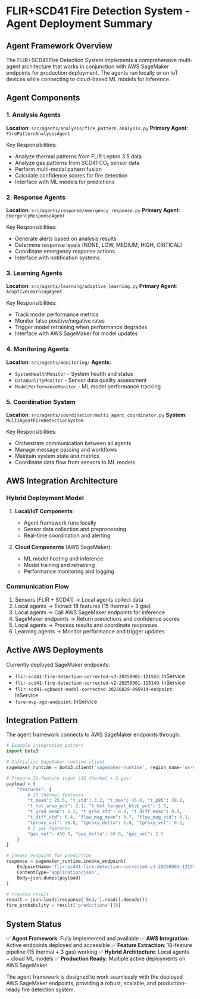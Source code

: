 # FLIR+SCD41 Fire Detection System - Agent Deployment Summary

## Agent Framework Overview

The FLIR+SCD41 Fire Detection System implements a comprehensive multi-agent architecture that works in conjunction with AWS SageMaker endpoints for production deployment. The agents run locally or on IoT devices while connecting to cloud-based ML models for inference.

## Agent Components

### 1. Analysis Agents
**Location**: `src/agents/analysis/fire_pattern_analysis.py`
**Primary Agent**: `FirePatternAnalysisAgent`

Key Responsibilities:
- Analyze thermal patterns from FLIR Lepton 3.5 data
- Analyze gas patterns from SCD41 CO₂ sensor data
- Perform multi-modal pattern fusion
- Calculate confidence scores for fire detection
- Interface with ML models for predictions

### 2. Response Agents
**Location**: `src/agents/response/emergency_response.py`
**Primary Agent**: `EmergencyResponseAgent`

Key Responsibilities:
- Generate alerts based on analysis results
- Determine response levels (NONE, LOW, MEDIUM, HIGH, CRITICAL)
- Coordinate emergency response actions
- Interface with notification systems

### 3. Learning Agents
**Location**: `src/agents/learning/adaptive_learning.py`
**Primary Agent**: `AdaptiveLearningAgent`

Key Responsibilities:
- Track model performance metrics
- Monitor false positive/negative rates
- Trigger model retraining when performance degrades
- Interface with AWS SageMaker for model updates

### 4. Monitoring Agents
**Location**: `src/agents/monitoring/`
**Agents**: 
- `SystemHealthMonitor` - System health and status
- `DataQualityMonitor` - Sensor data quality assessment
- `ModelPerformanceMonitor` - ML model performance tracking

### 5. Coordination System
**Location**: `src/agents/coordination/multi_agent_coordinator.py`
**System**: `MultiAgentFireDetectionSystem`

Key Responsibilities:
- Orchestrate communication between all agents
- Manage message passing and workflows
- Maintain system state and metrics
- Coordinate data flow from sensors to ML models

## AWS Integration Architecture

### Hybrid Deployment Model
1. **Local/IoT Components**:
   - Agent framework runs locally
   - Sensor data collection and preprocessing
   - Real-time coordination and alerting

2. **Cloud Components** (AWS SageMaker):
   - ML model hosting and inference
   - Model training and retraining
   - Performance monitoring and logging

### Communication Flow
1. Sensors (FLIR + SCD41) → Local agents collect data
2. Local agents → Extract 18 features (15 thermal + 3 gas)
3. Local agents → Call AWS SageMaker endpoints for inference
4. SageMaker endpoints → Return predictions and confidence scores
5. Local agents → Process results and coordinate responses
6. Learning agents → Monitor performance and trigger updates

## Active AWS Deployments

Currently deployed SageMaker endpoints:
- `flir-scd41-fire-detection-corrected-v3-20250901-121555`: InService
- `flir-scd41-fire-detection-corrected-v2-20250901-115149`: InService
- `flir-scd41-xgboost-model-corrected-20250829-095914-endpoint`: InService
- `fire-mvp-xgb-endpoint`: InService

## Integration Pattern

The agent framework connects to AWS SageMaker endpoints through:

```python
# Example integration pattern
import boto3

# Initialize SageMaker runtime client
sagemaker_runtime = boto3.client('sagemaker-runtime', region_name='us-east-1')

# Prepare 18-feature input (15 thermal + 3 gas)
payload = {
    "features": {
        # 15 thermal features
        "t_mean": 25.5, "t_std": 3.2, "t_max": 45.0, "t_p95": 38.0,
        "t_hot_area_pct": 2.1, "t_hot_largest_blob_pct": 1.5,
        "t_grad_mean": 1.2, "t_grad_std": 0.8, "t_diff_mean": 0.9,
        "t_diff_std": 0.4, "flow_mag_mean": 0.7, "flow_mag_std": 0.3,
        "tproxy_val": 26.0, "tproxy_delta": 1.0, "tproxy_vel": 0.2,
        # 3 gas features
        "gas_val": 450.0, "gas_delta": 50.0, "gas_vel": 2.5
    }
}

# Invoke endpoint for prediction
response = sagemaker_runtime.invoke_endpoint(
    EndpointName='flir-scd41-fire-detection-corrected-v3-20250901-121555',
    ContentType='application/json',
    Body=json.dumps(payload)
)

# Process result
result = json.loads(response['Body'].read().decode())
fire_probability = result['predictions'][0]
```

## System Status

✅ **Agent Framework**: Fully implemented and available
✅ **AWS Integration**: Active endpoints deployed and accessible
✅ **Feature Extraction**: 18-feature pipeline (15 thermal + 3 gas) working
✅ **Hybrid Architecture**: Local agents + cloud ML models
✅ **Production Ready**: Multiple active deployments on AWS SageMaker

The agent framework is designed to work seamlessly with the deployed AWS SageMaker endpoints, providing a robust, scalable, and production-ready fire detection system.
